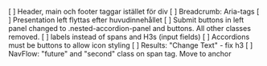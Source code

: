 [ ] Header, main och footer taggar istället för div
[ ] Breadcrumb: Aria-tags
[ ] Presentation left flyttas efter huvudinnehållet
[ ] Submit buttons in left panel changed to .nested-accordion-panel and buttons. All other classes removed.
[ ] labels instead of spans and H3s (input fields)
[ ] Accordions must be buttons to allow icon styling
[ ] Results: "Change Text" - fix h3
[ ] NavFlow: "future" and "second" class on span tag. Move to anchor
